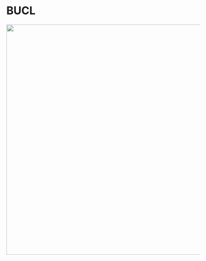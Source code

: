 # BUCL

<img src="https://github.com/Freeder-corp/.github/assets/59727077/c2840196-ff4b-47e9-a210-11241f81c569" width="600px"/>
